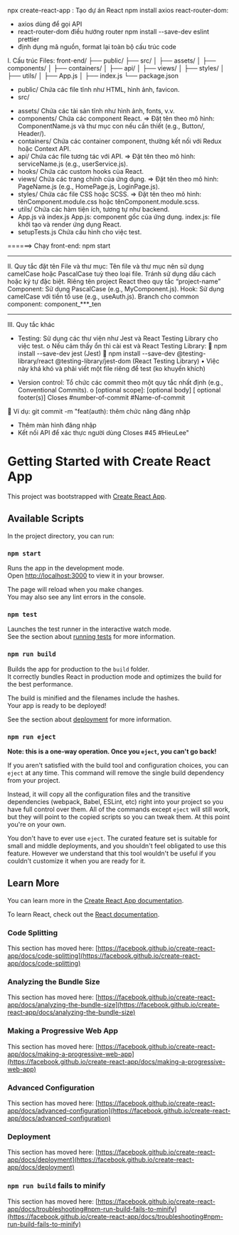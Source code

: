 npx create-react-app : Tạo dự án React
npm install axios react-router-dom: 
- axios dùng để gọi API
- react-router-dom điều hướng router
npm install --save-dev eslint prettier
- định dụng mã nguồn, format lại toàn bộ cấu trúc code

I.	Cấu trúc Files:
front-end/
  ├── public/
  ├── src/
  │   ├── assets/
  │   ├── components/
  │   ├── containers/
  │   ├── api/
  │   ├── views/
  │   ├── styles/
  │   ├── utils/
  │   ├── App.js
  │   ├── index.js
  └── package.json

- public/
Chứa các file tĩnh như HTML, hình ảnh, favicon.
- src/
+ assets/
Chứa các tài sản tĩnh như hình ảnh, fonts, v.v.
+ components/
Chứa các component React.
=> Đặt tên theo mô hình: ComponentName.js và thư mục con nếu cần thiết (e.g., Button/, Header/).
+ containers/
Chứa các container component, thường kết nối với Redux hoặc Context API.
+ api/
Chứa các file tương tác với API.
=> Đặt tên theo mô hình: serviceName.js (e.g., userService.js).
+ hooks/
Chứa các custom hooks của React.
+ views/
Chứa các trang chính của ứng dụng.
=> Đặt tên theo mô hình: PageName.js (e.g., HomePage.js, LoginPage.js).
+ styles/
Chứa các file CSS hoặc SCSS.
=> Đặt tên theo mô hình: tênComponent.module.css hoặc tênComponent.module.scss.
+ utils/
Chứa các hàm tiện ích, tương tự như backend.
+ App.js và index.js
App.js: component gốc của ứng dụng.
index.js: file khởi tạo và render ứng dụng React.
+ setupTests.js
Chứa cấu hình cho việc test.

======> Chạy front-end: npm start

---------------------------------------------------

II.	Quy tắc đặt tên
File và thư mục: Tên file và thư mục nên sử dụng camelCase hoặc PascalCase tuỳ theo loại file. Tránh sử dụng dấu cách hoặc ký tự đặc biệt. Riêng tên project React theo quy tắc “project-name”
Component: Sử dụng PascalCase (e.g., MyComponent.js).
Hook: Sử dụng camelCase với tiền tố use (e.g., useAuth.js).
Branch cho common component: component_***_ten

---------------------------------------------------

III.	Quy tắc khác

-	Testing: Sử dụng các thư viện như Jest và React Testing Library cho việc test.
o	Nếu cảm thấy ổn thì cài est và React Testing Library:
	npm install --save-dev jest (Jest)
	npm install --save-dev @testing-library/react @testing-library/jest-dom (React Testing Library)
•	Việc này khá khó và phải viết một file riêng để test (ko khuyến khích)

-	Version control: Tổ chức các commit theo một quy tắc nhất định (e.g., Conventional Commits).
o	<type>[optional scope]: <description> 
[optional body] [
optional footer(s)]
Closes #number-of-commit #Name-of-commit

	Ví dụ: git commit -m "feat(auth): 
thêm chức năng đăng nhập 
- Thêm màn hình đăng nhập 
- Kết nối API để xác thực người dùng 
Closes #45 #HieuLee"


# Getting Started with Create React App

This project was bootstrapped with [Create React App](https://github.com/facebook/create-react-app).

## Available Scripts

In the project directory, you can run:

### `npm start`

Runs the app in the development mode.\
Open [http://localhost:3000](http://localhost:3000) to view it in your browser.

The page will reload when you make changes.\
You may also see any lint errors in the console.

### `npm test`

Launches the test runner in the interactive watch mode.\
See the section about [running tests](https://facebook.github.io/create-react-app/docs/running-tests) for more information.

### `npm run build`

Builds the app for production to the `build` folder.\
It correctly bundles React in production mode and optimizes the build for the best performance.

The build is minified and the filenames include the hashes.\
Your app is ready to be deployed!

See the section about [deployment](https://facebook.github.io/create-react-app/docs/deployment) for more information.

### `npm run eject`

**Note: this is a one-way operation. Once you `eject`, you can't go back!**

If you aren't satisfied with the build tool and configuration choices, you can `eject` at any time. This command will remove the single build dependency from your project.

Instead, it will copy all the configuration files and the transitive dependencies (webpack, Babel, ESLint, etc) right into your project so you have full control over them. All of the commands except `eject` will still work, but they will point to the copied scripts so you can tweak them. At this point you're on your own.

You don't have to ever use `eject`. The curated feature set is suitable for small and middle deployments, and you shouldn't feel obligated to use this feature. However we understand that this tool wouldn't be useful if you couldn't customize it when you are ready for it.

## Learn More

You can learn more in the [Create React App documentation](https://facebook.github.io/create-react-app/docs/getting-started).

To learn React, check out the [React documentation](https://reactjs.org/).

### Code Splitting

This section has moved here: [https://facebook.github.io/create-react-app/docs/code-splitting](https://facebook.github.io/create-react-app/docs/code-splitting)

### Analyzing the Bundle Size

This section has moved here: [https://facebook.github.io/create-react-app/docs/analyzing-the-bundle-size](https://facebook.github.io/create-react-app/docs/analyzing-the-bundle-size)

### Making a Progressive Web App

This section has moved here: [https://facebook.github.io/create-react-app/docs/making-a-progressive-web-app](https://facebook.github.io/create-react-app/docs/making-a-progressive-web-app)

### Advanced Configuration

This section has moved here: [https://facebook.github.io/create-react-app/docs/advanced-configuration](https://facebook.github.io/create-react-app/docs/advanced-configuration)

### Deployment

This section has moved here: [https://facebook.github.io/create-react-app/docs/deployment](https://facebook.github.io/create-react-app/docs/deployment)

### `npm run build` fails to minify

This section has moved here: [https://facebook.github.io/create-react-app/docs/troubleshooting#npm-run-build-fails-to-minify](https://facebook.github.io/create-react-app/docs/troubleshooting#npm-run-build-fails-to-minify)
